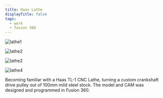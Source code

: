 ```yaml
---
title: Haas Lathe
displayTitle: false
tags:
  - work
  - fusion 360
---
```


![lathe1](https://d2w9rnfcy7mm78.cloudfront.net/10507612/original_d0f95525cc1bea2499f5199d24547a2e.jpg?1612178182?bc=0)

![lathe2](https://d2w9rnfcy7mm78.cloudfront.net/10507615/original_a73618de9d19f2a09fa90745962fdc72.jpg?1612178214?bc=0)

![lathe2](https://d2w9rnfcy7mm78.cloudfront.net/10507618/original_391d728f7cab45983de342a999dd3d06.jpg?1612178224?bc=0)

![lathe4](https://d2w9rnfcy7mm78.cloudfront.net/10507620/original_1b54b811981bb28143a2ef4a35fc1a1a.jpg?1612178233?bc=0)

Becoming familiar with a Haas TL-1 CNC Lathe, turning a custom crankshaft drive pulley out of 100mm mild steel stock. The model and CAM was designed and programmed in Fusion 360. 
